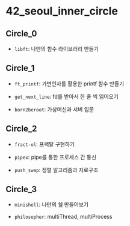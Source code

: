 # 42_seoul_inner_circle

## Circle_0

- `libft`: 나만의 함수 라이브러리 만들기

## Circle_1

- `ft_printf`: 가변인자를 활용한 printf 함수 만들기

- `get_next_line`: fd를 받아서 한 줄 씩 읽어오기

- `born2beroot`: 가상머신과 서버 입문

## Circle_2

- `fract-ol`: 프랙탈 구현하기

- `pipex`: pipe를 통한 프로세스 간 통신

- `push_swap`: 정렬 알고리즘과 자료구조

## Circle_3

- `minishell`: 나만의 쉘 만들어보기

- `philosopher`: multiThread, multiProcess
